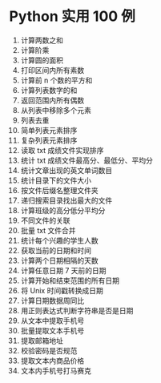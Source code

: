 # Python 实用 100 例

1. 计算两数之和
1. 计算阶乘
1. 计算圆的面积
1. 打印区间内所有素数
1. 计算前 n 个数的平方和
1. 计算列表数字的和
1. 返回范围内所有偶数
1. 从列表中移除多个元素
1. 列表去重
1. 简单列表元素排序
1. 复杂列表元素排序
1. 读取 txt 成绩文件实现排序
1. 统计 txt 成绩文件最高分、最低分、平均分
1. 统计文章出现的英文单词数目
1. 统计目录下的文件大小
1. 按文件后缀名整理文件夹
1. 递归搜索目录找出最大的文件
1. 计算班级的高分低分平均分
1. 不同文件的关联
1. 批量 txt 文件合并
1. 统计每个兴趣的学生人数
1. 获取当前的日期和时间
1. 计算两个日期相隔的天数
1. 计算任意日期 7 天前的日期
1. 计算开始和结束范围的所有日期
1. 将 Unix 时间戳转换成日期
1. 计算日期数据周同比
1. 用正则表达式判断字符串是否是日期
1. 从文本中提取手机号
1. 批量提取文本手机号
1. 提取邮箱地址
1. 校验密码是否规范
1. 提取文本内商品价格
1. 文本内手机号打马赛克

